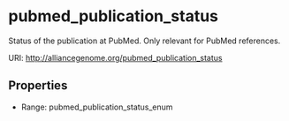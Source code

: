 # pubmed_publication_status

Status of the publication at PubMed. Only relevant for PubMed references.

URI: http://alliancegenome.org/pubmed_publication_status



<!-- no inheritance hierarchy -->


## Properties

 * Range: pubmed_publication_status_enum


